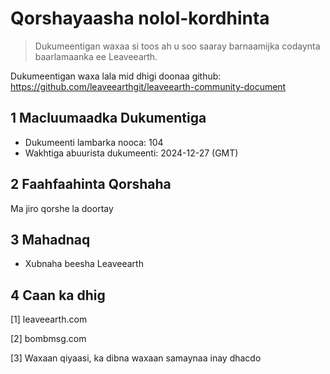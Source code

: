 # Qorshayaasha nolol-kordhinta

>Dukumeentigan waxaa si toos ah u soo saaray barnaamijka codaynta baarlamaanka ee Leaveearth.

Dukumeentigan waxa lala mid dhigi doonaa github: https://github.com/leaveearthgit/leaveearth-community-document

## 1 Macluumaadka Dukumentiga

- Dukumeenti lambarka nooca: 104
- Wakhtiga abuurista dukumeenti: 2024-12-27 (GMT)

## 2 Faahfaahinta Qorshaha

Ma jiro qorshe la doortay

## 3 Mahadnaq
* Xubnaha beesha Leaveearth

## 4 Caan ka dhig
[1] leaveearth.com

[2] bombmsg.com

[3] Waxaan qiyaasi, ka dibna waxaan samaynaa inay dhacdo